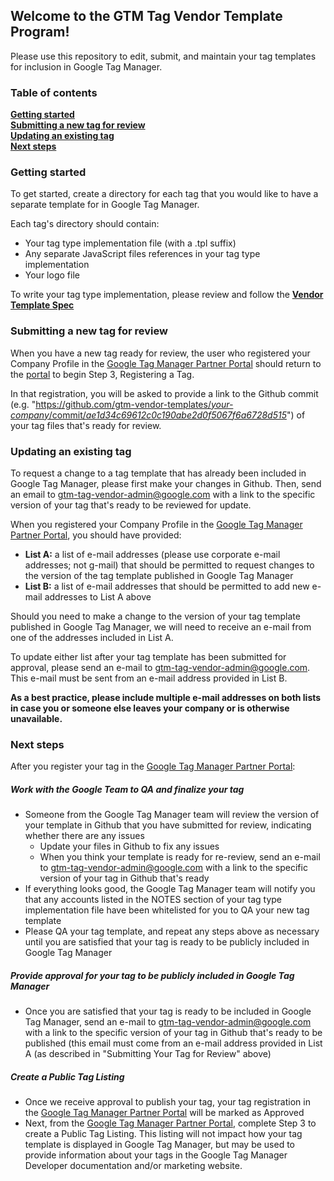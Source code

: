 ## Welcome to the GTM Tag Vendor Template Program!
Please use this repository to edit, submit, and maintain your tag templates for inclusion in Google Tag Manager.

### Table of contents
**[Getting started](#getting-started)**  
**[Submitting a new tag for review](#submitting-a-new-tag-for-review)**  
**[Updating an existing tag](#updating-an-existing-tag)**  
**[Next steps](#next-steps)**

### Getting started
To get started, create a directory for each tag that you would like to have a separate template for in Google Tag Manager.

Each tag's directory should contain:
  * Your tag type implementation file (with a .tpl suffix)
  * Any separate JavaScript files references in your tag type implementation
  * Your logo file

To write your tag type implementation, please review and follow the **[Vendor Template Spec](https://github.com/gtm-vendor-templates/template-spec/blob/master/README.md)**

### Submitting a new tag for review

When you have a new tag ready for review, the user who registered your Company Profile in the [Google Tag Manager Partner Portal](https://gtm-partner-gallery.appspot.com/tagmanager/partners/owner/profile/company/) should return to the [portal](https://gtm-partner-gallery.appspot.com/tagmanager/partners/owner/profile/company/) to begin Step 3, Registering a Tag.

In that registration, you will be asked to provide a link to the Github commit (e.g. "[https://github.com/gtm-vendor-templates/<i>your-company</i>/commit/<i>ae1d34c69612c0c190abe2d0f5067f6a6728d515</i>](#)") of your tag files that's ready for review.

### Updating an existing tag

To request a change to a tag template that has already been included in Google Tag Manager, please first make your changes in Github. Then, send an email to <gtm-tag-vendor-admin@google.com> with a link to the specific version of your tag that's ready to be reviewed for update.

When you registered your Company Profile in the [Google Tag Manager Partner Portal](https://gtm-partner-gallery.appspot.com/tagmanager/partners/owner/profile/company/), you should have provided:
  * **List A:** a list of e-mail addresses (please use corporate e-mail addresses; not g-mail) that should be permitted to request changes to the version of the tag template published in Google Tag Manager
  * **List B:** a list of e-mail addresses that should be permitted to add new e-mail addresses to List A above

Should you need to make a change to the version of your tag template published in Google Tag Manager, we will need to receive an e-mail from one of the addresses included in List A.

To update either list after your tag template has been submitted for approval, please send an e-mail to <gtm-tag-vendor-admin@google.com>. This e-mail must be sent from an e-mail address provided in List B.

**As a best practice, please include multiple e-mail addresses on both lists in case you or someone else leaves your company or is otherwise unavailable.**

### Next steps

After you register your tag in the [Google Tag Manager Partner Portal](https://gtm-partner-gallery.appspot.com/tagmanager/partners/owner/profile/company/):

##### Work with the Google Team to QA and finalize your tag
  * Someone from the Google Tag Manager team will review the version of your template in Github that you have submitted for review, indicating whether there are any issues
    + Update your files in Github to fix any issues
    + When you think your template is ready for re-review, send an e-mail to <gtm-tag-vendor-admin@google.com> with a link to the specific version of your tag in Github that's ready
  * If everything looks good, the Google Tag Manager team will notify you that any accounts listed in the NOTES section of your tag type implementation file have been whitelisted for you to QA your new tag template
  * Please QA your tag template, and repeat any steps above as necessary until you are satisfied that your tag is ready to be publicly included in Google Tag Manager

##### Provide approval for your tag to be publicly included in Google Tag Manager
  * Once you are satisfied that your tag is ready to be included in Google Tag Manager, send an e-mail to <gtm-tag-vendor-admin@google.com> with a link to the specific version of your tag in Github that's ready to be published (this email must come from an e-mail address provided in List A (as described in "Submitting Your Tag for Review" above)

##### Create a Public Tag Listing
  * Once we receive approval to publish your tag, your tag registration in the [Google Tag Manager Partner Portal](https://gtm-partner-gallery.appspot.com/tagmanager/partners/owner/profile/company/) will be marked as Approved
  * Next, from the [Google Tag Manager Partner Portal](https://gtm-partner-gallery.appspot.com/tagmanager/partners/owner/profile/company/), complete Step 3 to create a Public Tag Listing. This listing will not impact how your tag template is displayed in Google Tag Manager, but may be used to provide information about your tags in the Google Tag Manager Developer documentation and/or marketing website.
